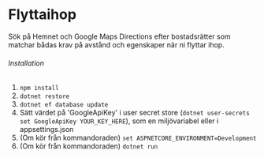 # Flyttaihop
Sök på Hemnet och Google Maps Directions efter bostadsrätter som matchar bådas krav på avstånd och egenskaper när ni flyttar ihop.

###### Installation
1. `npm install`
2. `dotnet restore`
3. `dotnet ef database update`
4. Sätt värdet på 'GoogleApiKey' i user secret store (`dotnet user-secrets set GoogleApiKey YOUR_KEY_HERE`), som en miljövariabel eller i appsettings.json 
5. (Om kör från kommandoraden) `set ASPNETCORE_ENVIRONMENT=Development`
6. (Om kör från kommandoraden) `dotnet run`